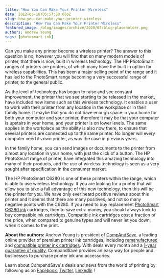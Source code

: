 ```yaml
---
title: "How You Can Make Your Printer Wireless"
date: 2012-05-18T05:57:00.000Z
slug: how-you-can-make-your-printer-wireless
description: "How You Can Make Your Printer Wireless"
featured_image: /blog/images/archive/2020/07/blog-placeholder.png
authors: Andrew Yeung
tags: [photosmart ink]
---
```


Can you make any printer become a wireless printer? The answer to this question is no, however you will find that on many modern models of printer, that there is now, built in wireless technology. The HP PhotoSmart ranges of printers are printers, of which many have the built in option for wireless capabilities. This has been a major selling point of the range and it has led to the PhotoSmart range becoming a very successful range of printer, to the general public. 

As the level of technology has begun to raise and see constant improvement, the printer that we see starting to be released in the market, have included new items such as this wireless technology. It enables a user to work with their printer from any location in the workplace or in their family home. It maybe that you do not have enough space in your home for both your computer and your printer, therefore it may be that your computer is upstairs in your home, and your printer is on lower levels. The same applies in the workplace as the ability is also now there, to ensure that several printers are connected up to the same printer. No longer will every computer need its own printer, as was the case in previous years. 

In the family home, you can send images or documents to the printer from almost any location in your home, with just the click of a button. The HP PhotoSmart range of printer, have integrated this amazing technology into many of their products, and the use of wireless technology is seen as a very sought after specification in the consumer market. 

The HP PhotoSmart C6280 is one of these printers within the range, which is able to use wireless technology. If you are looking for a printer that will allow you to take a full advantage of this new technology, then this will be the printer for you. We have only ever heard positive reviews about this printer and it seems that there are many positives, and not so many negative points with the C6280\. If you need to buy replacement [PhotoSmart C6280 ink](https://www.compandsave.com/hp/photosmart/c6280-ink-cartridges) cartridges, then to save extra money, you should always look to buy compatible ink cartridges. Compatible ink cartridges cost a fraction of the price, when compared to genuine types and will never let you down, when it comes to the print.

  
**About the authors:** Andrew Yeung is president of [CompAndSave](https://www.compandsave.com/), a leading online provider of premium printer ink cartridges, including [remanufactured](https://www.compandsave.com/help) and [compatible printer ink cartridges](https://www.compandsave.com/help). With deals every month and a [1-year guarantee of quality](https://www.compandsave.com/help), CompandSave provides an easy way for people and businesses to purchase printer ink and accessories.

Learn about CompandSave's deals and news from the world of printing by following us on [Facebook](https://www.facebook.com/compandsave.ink), [Twitter](https://twitter.com/compandsave), [LinkedIn](https://www.linkedin.com) !